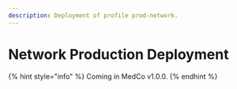 ```yaml
---
description: Deployment of profile prod-network.
---
```


# Network Production Deployment

{% hint style="info" %}
Coming in MedCo v1.0.0.
{% endhint %}

